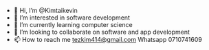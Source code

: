 - 👋 Hi, I’m @Kimtaikevin
- 👀 I’m interested in software development
- 🌱 I’m currently learning computer science
- 💞️ I’m looking to collaborate on software and app development
- 📫 How to reach me tezkim414@gmail.com Whatsapp 0710741609

<!---
Kimtaikevin/Kimtaikevin is a ✨ special ✨ repository because its `README.md` (this file) appears on your GitHub profile.
You can click the Preview link to take a look at your changes.
--->

